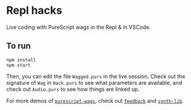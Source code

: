 # Repl hacks

Live coding with PureScript wags in the Repl & in VSCode.

## To run

```
npm install
npm start
```

Then, you can edit the file `Wagged.purs` in the live session. Check out the signature of `Wag` in `Hack.purs` to see what parameters are available, and check out `Audio.purs` to see how things are linked up.

For more demos of [`purescript-wags`](https://github.com/mikesol/purescript-wags), check out [`feedback`](https://github.com/mikesol/feedback) and [`synth-lib`](https://github.com/mikesol/synth-lib).